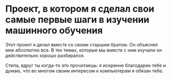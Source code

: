 # Проект, в котором я сделал свои самые первые шаги в изучении машинного обучения

Этот проект я делал вместе со своим старшим братом.
Он объяснял мне абсолютно все. В тех темах, которые мы вместе с ним изучали он действительно хорошо разбирался.

Степа, вдруг ты когда-то это прочитаешь: я искренне благодарен тебе и думаю, что во многом своим интересом к компьютерам я обязан тебе.
